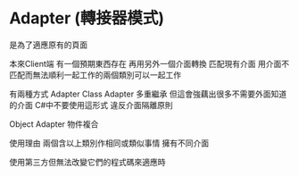 ﻿# Adapter (轉接器模式)

是為了適應原有的頁面

本來Client端 有一個預期東西存在
再用另外一個介面轉換
匹配現有介面
用介面不匹配而無法順利一起工作的兩個類別可以一起工作


有兩種方式 Adapter
Class Adapter 多重繼承 但這會強藕出很多不需要外面知道的介面
C#中不要使用這形式 違反介面隔離原則

Object Adapter 物件複合

使用理由
兩個含以上類別作相同或類似事情 擁有不同介面

使用第三方但無法改變它們的程式碼來適應時
